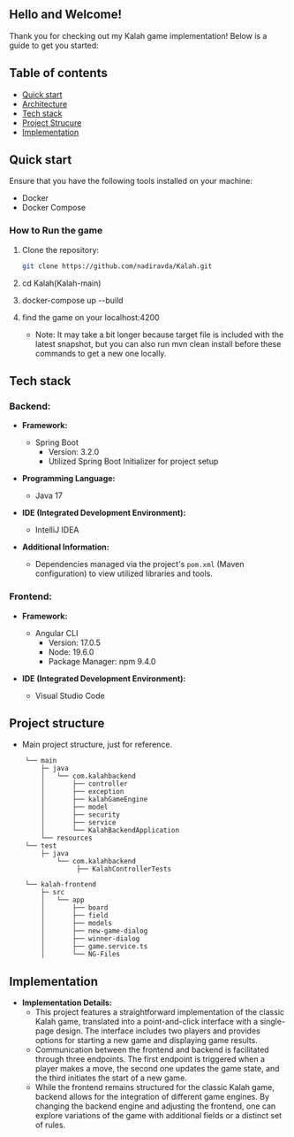 ## Hello and Welcome!
Thank you for checking out my Kalah game implementation! Below is a guide to get you started:

## Table of contents

- [Quick start](#quick-start)
- [Architecture](#arhitecture)
- [Tech stack](#tech-stack)
- [Project Strucure](#project-structure)
- [Implementation](#implementation)

## Quick start

Ensure that you have the following tools installed on your machine:

- Docker
- Docker Compose
###  How to Run the game


1. Clone the repository:

   ```bash
   git clone https://github.com/nadiravda/Kalah.git
2. cd Kalah(Kalah-main)
3. docker-compose up --build
4. find the game on your localhost:4200

    - Note: It may take a bit longer because target file is included with the latest snapshot, but you can also run mvn clean install before these commands to get a new one locally.

## Tech stack

###  Backend:
- **Framework:**
    - Spring Boot
        - Version: 3.2.0
        - Utilized Spring Boot Initializer for project setup

- **Programming Language:**

    - Java 17

- **IDE (Integrated Development Environment):**

    - IntelliJ IDEA

- **Additional Information:**
    - Dependencies managed via the project's `pom.xml` (Maven configuration) to view utilized libraries and tools.
###  Frontend:
- **Framework:**
    - Angular CLI
        - Version: 17.0.5
        - Node: 19.6.0
        - Package Manager: npm 9.4.0


- **IDE (Integrated Development Environment):**

    - Visual Studio Code

## Project structure

- Main project structure, just for reference.


```text
    └── main
        ├─ java
        │   └── com.kalahbackend
        │       ├── controller
        │       ├── exception
        │       ├── kalahGameEngine
        │       ├── model
        │       ├── security
        │       ├── service
        │       └── KalahBackendApplication
        └── resources
    └── test
        ├─ java
            └── com.kalahbackend
                 ├── KalahControllerTests
```

```text
    └── kalah-frontend
        ├─ src
        │   └── app
        │       ├── board
        │       ├── field
        │       ├── models
        │       ├── new-game-dialog
        │       ├── winner-dialog
        │       ├── game.service.ts
        │       └── NG-Files
```

## Implementation

- **Implementation Details:**
    - This project features a straightforward implementation of the classic Kalah game, translated into a point-and-click interface with a single-page design. The interface includes two players and provides options for starting a new game and displaying game results.
    - Communication between the frontend and backend is facilitated through three endpoints. The first endpoint is triggered when a player makes a move, the second one updates the game state, and the third initiates the start of a new game.
    - While the frontend remains structured for the classic Kalah game, backend allows for the integration of different game engines. By changing the backend engine and adjusting the frontend, one can explore variations of the game with additional fields or a distinct set of rules. 
  




